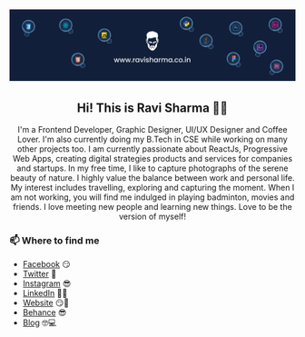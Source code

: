 ## [![Ravi Sharma's header](https://github.com/ravigithub19/ravigithub19/blob/main/img/Desktop%20-%201%20(11).png)](https://ravisharma.co.in)

<h2 align="center">Hi! This is Ravi Sharma 👋🤓</h2>
<p align="center">I'm a Frontend Developer, Graphic Designer, UI/UX Designer and Coffee Lover.
I'm also currently doing my B.Tech in CSE while working on many other projects too.
I am currently passionate about ReactJs, Progressive Web Apps, creating digital strategies products and services for companies and startups.
In my free time, I like to capture photographs of the serene beauty of nature. I highly value the balance between work and personal life. My interest includes travelling, exploring and capturing the moment. When I am not working, you will find me indulged in playing badminton, movies and friends. I love meeting new people and learning new things. Love to be the version of myself!</p>

### 📫 Where to find me
- [Facebook](http://facebook.com/profile.php?id=100005406161244) 😏
- [Twitter](https://twitter.com/RaviSha19828890) 🐤
- [Instagram](http://instagram.com/_imravisharma) 😎
- [LinkedIn](https://linkedin.com/in/ravisharma18) 👨💼
- [Website](https://ravisharma.co.in) 😏🔗
- [Behance](https://www.behance.net/ravikumar93) 😎 
- [Blog](https://raviphotogravi.blogspot.com/) 🤓💻
